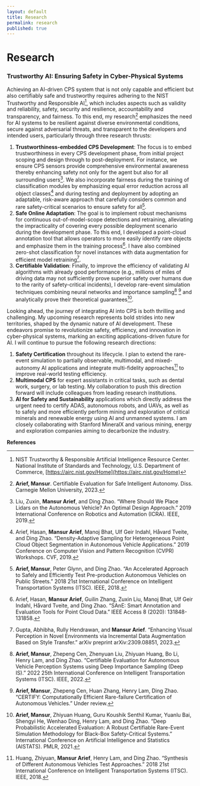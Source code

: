 ```yaml
---
layout: default
title: Research
permalink: research
published: true
---
```


# Research

### Trustworthy AI: Ensuring Safety in Cyber-Physical Systems

Achieving an AI-driven CPS system that is not only capable and efficient but also certifiably safe and trustworthy requires adhering to the NIST Trustworthy and Responsible AI[^1], 
which includes aspects such as validity and reliability, safety, security and resilience, accountability and transparency, and fairness. To this end, my research[^2] emphasizes the need for AI systems to be resilient against diverse environmental conditions, secure against adversarial threats, and transparent to the developers and intended users, 
particularly through three research thrusts:

1. **Trustworthiness-embedded CPS Development**: The focus is to embed trustworthiness in every CPS development phase, from initial project scoping and design through to post-deployment. For instance, we ensure CPS sensors provide comprehensive environmental awareness thereby enhancing safety not only for the agent but also for all surrounding users[^3]. We also incorporate fairness during the training of classification modules by emphasizing equal error reduction across all object classes[^4] and during testing and deployment by adopting an adaptable, risk-aware approach that carefully considers common and rare safety-critical scenarios to ensure safety for all[^5].
2. **Safe Online Adaptation**: The goal is to implement robust mechanisms for continuous out-of-model-scope detections and retraining, alleviating the impracticality of covering every possible deployment scenario during the development phase. To this end, I developed a point-cloud annotation tool that allows operators to more easily identify rare objects and emphasize them in the training process[^6]. I have also combined zero-shot classification for novel instances with data augmentation for efficient model retraining[^7].
3. **Certifiable Validation**: Finally, to improve the efficiency of validating AI algorithms with already good performance (e.g., millions of miles of driving data may not sufficiently prove superior safety over humans due to the rarity of safety-critical incidents), I develop rare-event simulation techniques combining neural networks and importance sampling[^8] [^9] and analytically prove their theoretical guarantees[^10].
   
Looking ahead, the journey of integrating AI into CPS is both thrilling and challenging. My upcoming research represents bold strides into new territories, shaped by the dynamic nature of AI development. These endeavors promise to revolutionize safety, efficiency, and innovation in cyber-physical systems, marking an exciting applications-driven future for AI. I will continue to pursue the following research directions:

1. **Safety Certification** throughout its lifecycle. I plan to extend the rare-event simulation to partially observable, multimodal, and mixed-autonomy AI applications and integrate multi-fidelity approaches[^11] to improve real-world testing efficiency.
2. **Multimodal CPS** for expert assistants in critical tasks, such as dental work, surgery, or lab testing. My collaboration to push this direction forward will include colleagues from leading research institutions.
3. **AI for Safety and Sustainability** applications which directly address the urgent need to certify ADAS, autonomous robots, and UAVs, as well as to safely and more efficiently perform mining and exploration of critical minerals and renewable energy using AI and unmanned systems. I am closely collaborating with Stanford MineralX and various mining, energy and exploration companies aiming to decarbonize the industry.

**References**

[^1]: NIST Trustworthy & Responsible Artificial Intelligence Resource Center. National Institute of Standards and Technology, U.S. Department of Commerce, [https://airc.nist.gov/Home](https://airc.nist.gov/Home)
[^2]: **Arief, Mansur**. Certifiable Evaluation for Safe Intelligent Autonomy. Diss. Carnegie Mellon University, 2023.
[^3]: Liu, Zuxin, **Mansur Arief**, and Ding Zhao. “Where Should We Place Lidars on the Autonomous Vehicle? An Optimal Design Approach.” 2019 International Conference on Robotics and Automation (ICRA). IEEE, 2019.
[^4]: Arief, Hasan, **Mansur Arief**, Manoj Bhat, Ulf Geir Indahl, Håvard Tveite, and Ding Zhao. “Density-Adaptive Sampling for Heterogeneous Point Cloud Object Segmentation in Autonomous Vehicle Applications.” 2019 Conference on Computer Vision and Pattern Recognition (CVPR) Workshops. CVF, 2019.
[^5]: **Arief, Mansur**, Peter Glynn, and Ding Zhao. “An Accelerated Approach to Safely and Efficiently Test Pre-production Autonomous Vehicles on Public Streets.” 2018 21st International Conference on Intelligent Transportation Systems (ITSC). IEEE, 2018.
[^6]: Arief, Hasan, **Mansur Arief**, Guilin Zhang, Zuxin Liu, Manoj Bhat, Ulf Geir Indahl, Håvard Tveite, and Ding Zhao. “SAnE: Smart Annotation and Evaluation Tools for Point Cloud Data.” IEEE Access 8 (2020): 131848-131858.
[^7]: Gupta, Abhibha, Rully Hendrawan, and **Mansur Arief**. “Enhancing Visual Perception in Novel Environments via Incremental Data Augmentation Based on Style Transfer.” arXiv preprint arXiv:2309.08851, 2023.
[^8]: **Arief, Mansur**, Zhepeng Cen, Zhenyuan Liu, Zhiyuan Huang, Bo Li, Henry Lam, and Ding Zhao. “Certifiable Evaluation for Autonomous Vehicle Perception Systems using Deep Importance Sampling (Deep IS).” 2022 25th International Conference on Intelligent Transportation Systems (ITSC). IEEE, 2022.
[^9]: **Arief, Mansur**, Zhepeng Cen, Huan Zhang, Henry Lam, Ding Zhao. “CERTIFY: Computationally Efficient Rare-failure Certification of Autonomous Vehicles.” Under review.
[^10]: **Arief, Mansur**, Zhiyuan Huang, Guru Koushik Senthil Kumar, Yuanlu Bai, Shengyi He, Wenhao Ding, Henry Lam, and Ding Zhao. “Deep Probabilistic Accelerated Evaluation: A Robust Certifiable Rare-Event Simulation Methodology for Black-Box Safety-Critical Systems.” International Conference on Artificial Intelligence and Statistics (AISTATS). PMLR, 2021.
[^11]: Huang, Zhiyuan, **Mansur Arief**, Henry Lam, and Ding Zhao. “Synthesis of Different Autonomous Vehicles Test Approaches.” 2018 21st International Conference on Intelligent Transportation Systems (ITSC). IEEE, 2018.

